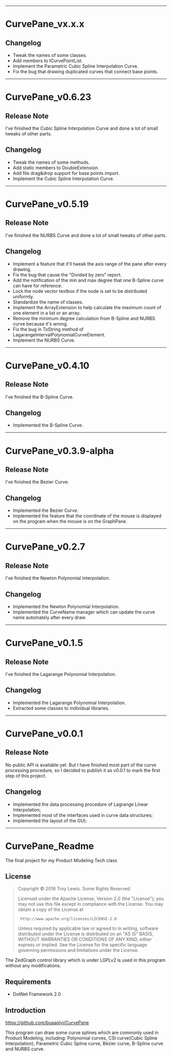 ****
# CurvePane_vx.x.x

## Changelog

* Tweak the names of some classes.
* Add members to ICurvePointList.
* Implement the Parametric Cubic Spline Interpolation Curve.
* Fix the bug that drawing duplicated curves that connect base points.

****
# CurvePane_v0.6.23

## Release Note

I've finished the Cubic Spline Interpolation Curve and done a lot of small tweaks of other parts.

## Changelog

* Tweak the names of some methods.
* Add static members to DoubleExtension.
* Add file drag&drop support for base points import.
* Implement the Cubic Spline Interpolation Curve.

****
# CurvePane_v0.5.19

## Release Note

I've finished the NURBS Curve and done a lot of small tweaks of other parts.

## Changelog

* Implement a feature that it'll tweak the axis range of the pane after every drawing.
* Fix the bug that cause the "Divided by zero" report.
* Add the notification of the min and max degree that one B-Spline curve can have for reference.
* Lock the node vector textbox if the node is set to be distributed uniformly.
* Standardize the name of classes.
* Implement the ArrayExtension to help calculate the maximum count of one element in a list or an array.
* Remove the minimum degree calculation from B-Spline and NURBS curve because it's wrong.
* Fix the bug in ToString method of LagarangeIntervalPolynomialCurveElement.
* Implement the NURBS Curve.

****
# CurvePane_v0.4.10

## Release Note

I've finished the B-Spline Curve.

## Changelog

* Implemented the B-Spline Curve.

****
# CurvePane_v0.3.9-alpha

## Release Note

I've finished the Bezier Curve.

## Changelog

* Implemented the Bezier Curve.
* Implemented the feature that the coordinate of the mouse is displayed on the program when the mouse is on the GraphPane.

****
# CurvePane_v0.2.7

## Release Note

I've finished the Newton Polynomial Interpolation.

## Changelog

* Implemented the Newton Polynomial Interpolation.
* Implemented the CurveName manager which can update the curve name automately after every draw.

****
# CurvePane_v0.1.5

## Release Note

I've finished the Lagarange Polynomial Interpolation.

## Changelog

* Implemented the Lagarange Polynomial Interpolation.
* Extracted some classes to individual libraries.

****
# CurvePane_v0.0.1

## Release Note

No public API is available yet. But I have finished most part of the curve processing procedure, so I decided to publish it as v0.0.1 to mark the first step of this project.

## Changelog

* Implemented the data processing procedure of Lagrange Linear Interpolation;
* Implemented most of the interfaces used in curve data structures;
* Implemented the layout of the GUI;

****
# CurvePane_Readme

The final project for my Product Modeling Tech class

## License

>  Copyright © 2016 Troy Lewis. Some Rights Reserved
>
>  Licensed under the Apache License, Version 2.0 (the "License");
>  you may not use this file except in compliance with the License.
>  You may obtain a copy of the License at
>
>      http://www.apache.org/licenses/LICENSE-2.0
>
>  Unless required by applicable law or agreed to in writing, software
>  distributed under the License is distributed on an "AS IS" BASIS,
>  WITHOUT WARRANTIES OR CONDITIONS OF ANY KIND, either express or implied.
>  See the License for the specific language governing permissions and
>  limitations under the License.

The ZedGraph control library which is under LGPLv2 is used in this program without any modifications.

## Requirements

* DotNet Framework 2.0

## Introduction

https://github.com/buaaqlyj/CurvePane

This program can draw some curve splines which are commonly used in Product Modeling, including: Polynomial curves, CSI curve(Cubic Spline Interpolation), Parametric Cubic Spline curve, Bézier curve, B-Spline curve and NURBS curve.